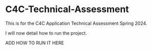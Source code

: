 # C4C-Technical-Assessment
This is for the C4C Application Technical Assessment Spring 2024.

I will now detail how to run the project.

ADD HOW TO RUN IT HERE
